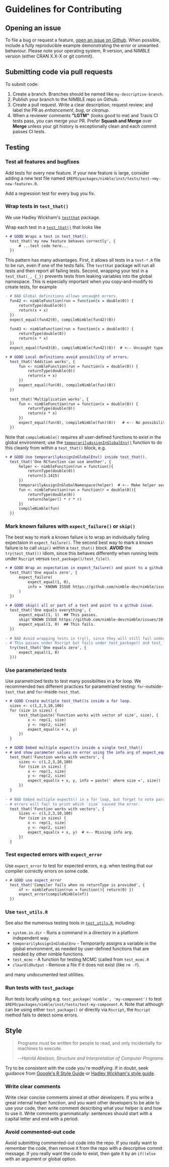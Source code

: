 # Guidelines for Contributing

## Opening an issue

To file a bug or request a feature,
[open an issue on Github](https://github.com/nimble-dev/nimble/issues/new).
When possible, include a fully reproducible example demonstrating the error or unwanted behaviour.
Please note your operating system, R version, and NIMBLE version (either CRAN X.X-X or git commit).

## Submitting code via pull requests

To submit code:

1.  Create a branch. Branches should be named like `my-descriptive-branch`.
2.  Publish your branch to the NIMBLE repo on Github.
3.  Create a pull request. Write a clear description; request review; and
    label the PR as *enhancement*, *bug*, or *cleanup*.
4.  When a reviewer comments **"LGTM"** (looks good to me) and
    Travis CI tests pass, you can merge your PR.
    Prefer **Squash and Merge** over **Merge** unless your git history is
    exceptionally clean and each commit passes CI tests.

## Testing

### Test all features and bugfixes

Add tests for every new feature.
If your new feature is large, consider adding a new test file named `$REPO/packages/nimble/inst/tests/test-<my-new-feature>.R`.

Add a regression test for every bug you fix.

### Wrap tests in `test_that()`

We use Hadley Wickham's [`testthat`](https://www.rdocumentation.org/packages/testthat/versions/1.0.2) package.

Wrap each test in a [`test_that()`](https://www.rdocumentation.org/packages/testthat/versions/1.0.2/topics/test_that) that looks like
```diff
+ # GOOD Wraps a test in test_that().
  test_that('my new feature behaves correctly', {
      # ...test code here...
  })
```
This pattern has many advantages.
First, it allows all tests in a `test-*.R` file to be run, even if one of the tests fails.
The `testthat` package will run all tests and then report all failing tests.
Second, wrapping your test in a `test_that(_, {_})` prevents tests from leaking variables into the global namespace.
This is especially important when you copy-and-modify to create tests, for example
```diff
- # BAD Global definitions allows uncaught errors.
  fun42 <- nimbleFunction(run = function(x = double(0)) {
      returnType(double(0))
      return(x + x)
  })
  expect_equal(fun42(0), compileNimble(fun42)(0))
  
  fun43 <- nimbleFunction(run = function(x = double(0)) {
      returnType(double(0))
      return(x * x)
  })
  expect_equal(fun43(0), compileNimble(fun42)(0))  # <-- Uncaught typo here.

+ # GOOD Local definitions avoid possibility of errors.
  test_that('Addition works', {
      fun <- nimbleFunction(run = function(x = double(0)) {
          returnType(double(0))
          return(x + x)
      })
      expect_equal(fun(0), compileNimble(fun)(0))
  })
  
  test_that('Multiplication works', {
      fun <- nimbleFunction(run = function(x = double(0)) {
          returnType(double(0))
          return(x * x)
      })
      expect_equal(fun(0), compileNimble(fun)(0))   # <-- No possibility of typo.
  })
```
Note that `compileNimble()` requires all user-defined functions to exist in the global environment; use the [`temporarilyAssignInGlobalEnv()`](https://github.com/nimble-dev/nimble/blob/b4129f2/packages/nimble/inst/tests/test_utils.R#L22) function to do this cleanly from within a `test_that()` block, e.g.
```diff
+ # GOOD Use temporarilyAssignInGlobalEnv() inside test_that().
  test_that('One RCfunction can use another', {
      helper <- nimbleFunction(run = function(){
          returnType(double(0))
          return(3.1415)
      })
      temporarilyAssignInGlobalNamespace(helper)  # <-- Make helper available.
      fun <- nimbleFunction(run = function(r = double(0)){
          returnType(double(0))
          return(helper() * r * r)
      })
      compileNimble(fun)
  })
```

### Mark known failures with `expect_failure()` or `skip()`

The best way to mark a known failure is to wrap an individually failing expectaion in `expect_failure()`.
The second best way to mark a known failure is to call `skip()` within a `test_that()` block.
**AVOID** the `try(test_that())` idiom, since this behaves differently when running tests under `Rscript` versus `test_package()/test_file()`.
```diff
+ # GOOD Wrap an expectation in expect_failure() and point to a github issue.
  test_that('One equals zero', {
      expect_failure(
          expect_equal(1, 0),
          info = 'KNOWN ISSUE https://github.com/nimble-dev/nimble/issues/10'
      )
  })
  
+ # GOOD skip() all or part of a test and point to a github issue.
  test_that('One equals everything', {
      expect_equal(1, 1)  ## This passes.
      skip('KNOWN ISSUE https://github.com/nimble-dev/nimble/issues/10')
      expect_equal(1, 0)  ## This fails.
  })
  
- # BAD Avoid wrapping tests in try(), since they will still fail under `test_package()`.
- # This passes under Rscript but fails under test_package() and test_file().
  try(test_that('One equals zero', {
      expect_equal(1, 0)
  }))
```

### Use parameterized tests

Use parametrized tests to test many possibilities in a for loop.
We recommended two different practices for parametrized testing: `for`-outside-`test_that` and `for`-inside-`test_that`.
```diff
+ # GOOD Create multiple test_that()s inside a for loop.
  sizes <- c(1,2,3,10,100)
  for (size in sizes) {
      test_that(paste('Function works with vector of size', size), {
          x <- rep(1, size)
          y <- rep(2, size)
          expect_equal(x + x, y)
      })
  }

+ # GOOD Embed multiple expect()s inside a single test_that()
+ # and show parameter values on error using the info arg of expect_equal().
  test_that('Function works with vectors', {
      sizes <- c(1,2,3,10,100)
      for (size in sizes) {
          x <- rep(1, size)
          y <- rep(2, size)
          expect_equal(x + x, y, info = paste(' where size =', size))
      })
  }
  
- # BAD Embed multiple expects() in a for loop, but forget to note parameter:
- # errors will fail to print which `size` caused the error.
  test_that('Function works with vectors', {
      sizes <- c(1,2,3,10,100)
      for (size in sizes) {
          x <- rep(1, size)
          y <- rep(2, size)
          expect_equal(x + x, y)  # <-- Missing info arg.
      })
  }
```

### Test expected errors with `expect_error`

Use `expect_error` to test for expected errors,
e.g. when testing that our compiler correctly errors on some code.
```diff
+ # GOOD use expect_error
  test_that('Compiler fails when no returnType is provided', {
      nf <- nimbleFunction(run = function(){ return(0) })
      expect_error(compileNimble(nf))
  })
```

### Use `test_utils.R`

See also the numerous testing tools in [`test_utils.R`](https://github.com/nimble-dev/nimble/blob/devel/packages/nimble/inst/tests/test_utils.R), including:

-   `system.in.dir` -
    Runs a command in a directory in a platform independent way.
-   `temporarilyAssignInGlobalEnv` -
    Temporarily assigns a variable in the global environment, as needed by
    user-defined functions that are needed by other nimble functions.
-   `test_mcmc` - A function for testing MCMC (called from `test_mcmc.R`
-   `clearOldOutput` - Remove a file if it does not exist (like `rm -f`).

and many undocumented test utilities.

### Run tests with `test_package`

Run tests locally using e.g. `test_package('nimble', 'my-component')` to test `$REPO/packages/nimble/inst/tests/test-my-component.R`.
Note that although can be using either `test_package()` or directly via `Rscript`, the `Rscript` method fails to detect some errors.

## Style

> Programs must be written for people to read,
> and only incidentally for machines to execute.
>
> --<cite>Harold Abelson, Structure and Interpretation of Computer Programs</cite>

Try to be consistent with the code you're modifying.
If in doubt, seek guidance from
[Google's R Style Guide](https://google.github.io/styleguide/Rguide.xml) or
[Hadley Wickham's style guide](http://adv-r.had.co.nz/Style.html).

### Write clear comments

Write clear concise comments aimed at other developers.
If you write a great internal helper function,
and you want other developers to be able to use your code,
then write comment describing what your helper is and how to use it.
Write comments grammatically:
sentences should start with a capital letter and end with a period.

### Avoid commented-out code

Avoid submitting commented-out code into the repo.
If you really want to remember the code, then remove it from the repo with a descriptive commit message.
If you really want the code to exist, then gate it by an `if()else` with an argument or global option.
